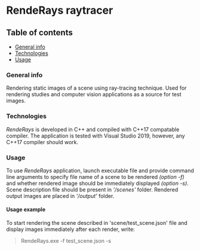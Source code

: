 # RendeRays raytracer
## Table of contents
* [General info](#general-info)
* [Technologies](#technologies)
* [Usage](#usage)
### General info
Rendering static images of a scene using ray-tracing technique. 
Used for rendering studies and computer vision applications as a source for test images.
### Technologies
*RendeRays* is developed in C++ and compiled with C++17 compatable compiler.
The application is tested with Visual Studio 2019, however, any C++17 compiler should work.
### Usage
To use *RendeRays* application, launch executable file and provide command line arguments to specify
file name of a scene to be rendered *(option -f)* and whether rendered image should be immediately displayed *(option -s)*.
Scene description file should be present in *'/scenes'* folder.
Rendered output images are placed in *'/output'* folder.
#### Usage example
To start rendering the scene described in 'scene/test_scene.json' file and display images immediately after each render, write:
> RendeRays.exe -f test_scene.json -s
